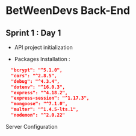 # BetWeenDevs Back-End

## Sprint 1 : Day 1

- API project initialization
  
- Packages Installation :

```JSON
  "bcrypt": "^5.1.0",
  "cors": "^2.8.5",
  "debug": "^4.3.4",
  "dotenv": "^16.0.3",
  "express": "^4.18.2",
  "express-session": "^1.17.3",
  "mongoose": "^7.1.0",
  "multer": "^1.4.5-lts.1",
  "nodemon": "^2.0.22"
```

Server Configuration
